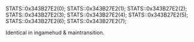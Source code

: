 STATS::0x343B27E2(0);
STATS::0x343B27E2(1);
STATS::0x343B27E2(2);
STATS::0x343B27E2(3);
STATS::0x343B27E2(4);
STATS::0x343B27E2(5);
STATS::0x343B27E2(6);
STATS::0x343B27E2(7);

Identical in ingamehud & maintransition.